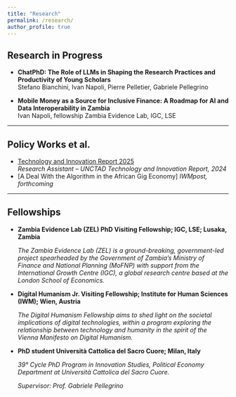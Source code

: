 ```yaml
---
title: "Research"
permalink: /research/
author_profile: true
---
```


## Research in Progress

- **ChatPhD: The Role of LLMs in Shaping the Research Practices and Productivity of Young Scholars**  
  Stefano Bianchini, Ivan Napoli, Pierre Pelletier, Gabriele Pellegrino

- **Mobile Money as a Source for Inclusive Finance: A Roadmap for AI and Data Interoperability in Zambia**  
  Ivan Napoli, fellowship Zambia Evidence Lab, IGC, LSE


---

## Policy Works et al. 

- [Technology and Innovation Report 2025](https://www.un-ilibrary.org/content/books/9789211068016)  
  *Research Assistant – UNCTAD Technology and Innovation Report, 2024*
- [A Deal With the Algorithm in the African Gig Economy]
  *IWMpost, forthcoming*
---

## Fellowships

- **Zambia Evidence Lab (ZEL) PhD Visiting Fellowship; IGC, LSE; Lusaka, Zambia**
  
  *The Zambia Evidence Lab (ZEL) is a ground-breaking, government-led project spearheaded by the Government of Zambia’s Ministry of Finance and National Planning (MoFNP) with support from the International Growth Centre (IGC), a global research centre based at the London School of Economics.*
- **Digital Humanism Jr. Visiting Fellowship; Institute for Human Sciences (IWM); Wien, Austria**
  
   *The Digital Humanism Fellowship aims to shed light on the societal implications of digital technologies, within a program exploring the relationship between technology and humanity in the spirit of the Vienna Manifesto on Digital Humanism.*
- **PhD student Università Cattolica del Sacro Cuore; Milan, Italy**
  
   *39° Cycle PhD Program in Innovation Studies, Political Economy Department at Università Cattolica del Sacro Cuore.*

   *Supervisor: Prof. Gabriele Pellegrino*
